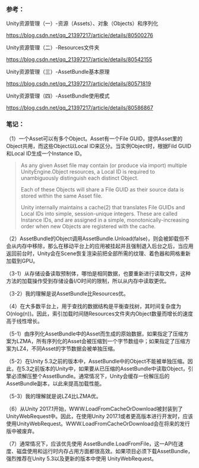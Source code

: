 ### 参考：

Unity资源管理（一）-资源（Assets）、对象（Objects）和序列化

https://blog.csdn.net/qq_21397217/article/details/80500276

Unity资源管理（二）-Resources文件夹

https://blog.csdn.net/qq_21397217/article/details/80542155

Unity资源管理（三）-AssetBundle基本原理

https://blog.csdn.net/qq_21397217/article/details/80571819

Unity资源管理（四）-AssetBundle使用模式

https://blog.csdn.net/qq_21397217/article/details/80586867

### 笔记：

（1）一个Asset可以有多个Object。Asset有一个File GUID，提供Asset里的Object共用，而这些Object以Local ID来区分。当实例Object时，根据Fild GUID和Local ID生成一个Instance ID。
> As any given Asset file may contain (or produce via import) multiple UnityEngine.Object resources, a Local ID is required to unambiguously distinguish each distinct Object.
>
>  Each of these Objects will share a File GUID as their source data is stored within the same Asset file. 
>
> Unity internally maintains a cache(2) that translates File GUIDs and Local IDs into simple, session-unique integers. These are called Instance IDs, and are assigned in a simple, monotonically-increasing order when new Objects are registered with the cache.

（2）AssetBundle的Object调用AssetBundle.Unload(false)，则会被卸载但不会从内存中移除，那么在移动平台上的应用被挂起并且强制退入后台之后，当应用返回前台时，Unity会在Scene恢复渲染前把全部所需的纹理、着色器和网格重新加载到GPU。

（3-1）从存储设备读取预制体，哪怕是相同数据，也要重新进行读取文件，这种方法的加载操作受到存储设备I/O时间的限制，所以从内存中读取更优。

（3-2）我的理解是说AssetBundle比Resources优。

（4）在大多数平台上，用于查找的数据结构是平衡查找树，其时间复杂度为O(nlog(n))。因此，索引加载时间随Resources文件夹内Object数量而增长的速度高于线性增长。

（5-1）由序列化AssetBundle中的Asset而生成的原始数据，如果指定了压缩方案为LZMA，所有序列化的Asset会被压缩到一个字节数组中；如果指定了压缩方案为LZ4，不同Asset的字节数据会被单独压缩。

（5-2）在Unity 5.3之前的版本中，AssetBundle中的Object不能被单独压缩。因此，在5.3之前版本的Unity中，如果要从已压缩的AssetBundle中读取Object，引擎必须解压整个AssetBundle。通常情况下，Unity会缓存一份解压后的AssetBundle副本，以此来提高加载性能。

（5-3）我的理解就是说LZ4比LZMA优。

（6）从Unity 2017.1开始，WWW.LoadFromCacheOrDownload被封装到了UnityWebRequest中。因此，在使用Unity 2017.1或者更高版本进行开发时，应该使用UnityWebRequest。WWW.LoadFromCacheOrDownload会在将来的发行版中被废弃。

（7）通常情况下，应该优先使用 AssetBundle.LoadFromFile，这一API在速度、磁盘使用和运行时内存占用方面都很高效。如果项目必须下载AssetBundle，强烈推荐在Unity 5.3以及更新的版本中使用 UnityWebRequest。
